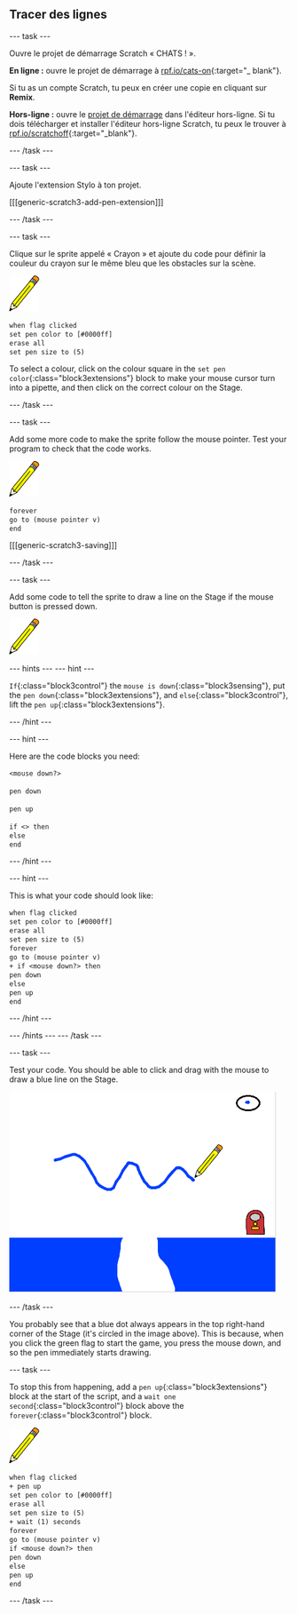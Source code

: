 ## Tracer des lignes

\--- task \---

Ouvre le projet de démarrage Scratch « CHATS ! ».

**En ligne :** ouvre le projet de démarrage à [rpf.io/cats-on](http://rpf.io/cats-on){:target="_ blank"}.

Si tu as un compte Scratch, tu peux en créer une copie en cliquant sur **Remix**.

**Hors-ligne :** ouvre le [projet de démarrage](http://rpf.io/p/en/cats-go) dans l'éditeur hors-ligne. Si tu dois télécharger et installer l'éditeur hors-ligne Scratch, tu peux le trouver à [rpf.io/scratchoff](http://rpf.io/scratchoff){:target="_blank"}.

\--- /task \---

\--- task \---

Ajoute l'extension Stylo à ton projet.

[[[generic-scratch3-add-pen-extension]]]

\--- /task \---

\--- task \---

Clique sur le sprite appelé « Crayon » et ajoute du code pour définir la couleur du crayon sur le même bleu que les obstacles sur la scène.

![Pen sprite](images/pen-sprite.png)

```blocks3
when flag clicked
set pen color to [#0000ff]
erase all
set pen size to (5)
```

To select a colour, click on the colour square in the `set pen color`{:class="block3extensions"} block to make your mouse cursor turn into a pipette, and then click on the correct colour on the Stage.

\--- /task \---

\--- task \---

Add some more code to make the sprite follow the mouse pointer. Test your program to check that the code works.

![Pen sprite](images/pen-sprite.png)

```blocks3
forever
go to (mouse pointer v)
end
```

[[[generic-scratch3-saving]]]

\--- /task \---

\--- task \---

Add some code to tell the sprite to draw a line on the Stage if the mouse button is pressed down.

![Pen sprite](images/pen-sprite.png)

\--- hints \--- \--- hint \---

`If`{:class="block3control"} the `mouse is down`{:class="block3sensing"}, put the `pen down`{:class="block3extensions"}, and `else`{:class="block3control"}, lift the `pen up`{:class="block3extensions"}.

\--- /hint \---

\--- hint \---

Here are the code blocks you need:

```blocks3
<mouse down?>

pen down

pen up

if <> then
else
end
```

\--- /hint \---

\--- hint \---

This is what your code should look like:

```blocks3
when flag clicked
set pen color to [#0000ff]
erase all
set pen size to (5)
forever
go to (mouse pointer v)
+ if <mouse down?> then
pen down
else
pen up
end
```

\--- /hint \---

\--- /hints \--- \--- /task \---

\--- task \---

Test your code. You should be able to click and drag with the mouse to draw a blue line on the Stage.

![Draw a line](images/draw-a-line.png)

\--- /task \---

You probably see that a blue dot always appears in the top right-hand corner of the Stage (it's circled in the image above). This is because, when you click the green flag to start the game, you press the mouse down, and so the pen immediately starts drawing.

\--- task \---

To stop this from happening, add a `pen up`{:class="block3extensions"} block at the start of the script, and a `wait one second`{:class="block3control"} block above the `forever`{:class="block3control"} block.

![Pen sprite](images/pen-sprite.png)

```blocks3
when flag clicked
+ pen up
set pen color to [#0000ff]
erase all
set pen size to (5)
+ wait (1) seconds
forever
go to (mouse pointer v)
if <mouse down?> then
pen down
else
pen up
end
```

\--- /task \---
